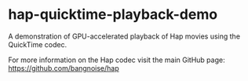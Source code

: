hap-quicktime-playback-demo
============================

A demonstration of GPU-accelerated playback of Hap movies using the QuickTime codec.


For more information on the Hap codec visit the main GitHub page:
https://github.com/bangnoise/hap
